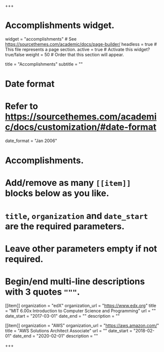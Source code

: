 +++
# Accomplishments widget.
widget = "accomplishments"  # See https://sourcethemes.com/academic/docs/page-builder/
headless = true  # This file represents a page section.
active = true  # Activate this widget? true/false
weight = 50  # Order that this section will appear.

title = "Accomplish&shy;ments"
subtitle = ""

# Date format
#   Refer to https://sourcethemes.com/academic/docs/customization/#date-format
date_format = "Jan 2006"

# Accomplishments.
#   Add/remove as many `[[item]]` blocks below as you like.
#   `title`, `organization` and `date_start` are the required parameters.
#   Leave other parameters empty if not required.
#   Begin/end multi-line descriptions with 3 quotes `"""`.

[[item]]
  organization = "edX"
  organization_url = "https://www.edx.org"
  title = "MIT 6.00x Introduction to Computer Science and Programming"
  url = ""
  date_start = "2017-03-01"
  date_end = ""
  description = ""
  
[[item]]
  organization = "AWS"
  organization_url = "https://aws.amazon.com/"
  title = "AWS Solutions Architect Associate"
  url = ""
  date_start = "2018-02-01"
  date_end = "2020-02-01"
  description = ""

+++
